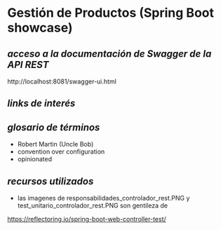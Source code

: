 # Gestión de Productos (Spring Boot showcase)

## _acceso a la documentación de Swagger de la API REST_

http://localhost:8081/swagger-ui.html

## _links de interés_



## _glosario de términos_

- Robert Martin (Uncle Bob)
- convention over configuration
- opinionated

## _recursos utilizados_

- las imagenes de responsabilidades_controlador_rest.PNG y test_unitario_controlador_rest.PNG son gentileza de

https://reflectoring.io/spring-boot-web-controller-test/





